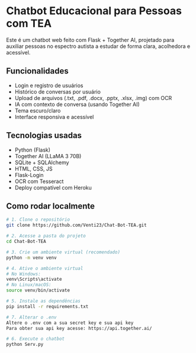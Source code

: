 # Chatbot Educacional para Pessoas com TEA

Este é um chatbot web feito com Flask + Together AI, projetado para auxiliar pessoas no espectro autista a estudar de forma clara, acolhedora e acessível.

## Funcionalidades

- Login e registro de usuários
- Histórico de conversas por usuário
- Upload de arquivos (.txt, .pdf, .docx, .pptx, .xlsx, .img) com OCR
- IA com contexto de conversa (usando Together AI)
- Tema escuro/claro
- Interface responsiva e acessível

## Tecnologias usadas

- Python (Flask)
- Together AI (LLaMA 3 70B)
- SQLite + SQLAlchemy
- HTML, CSS, JS
- Flask-Login
- OCR com Tesseract
- Deploy compatível com Heroku

## Como rodar localmente

```bash
# 1. Clone o repositório
git clone https://github.com/Venti23/Chat-Bot-TEA.git

# 2. Acesse a pasta do projeto
cd Chat-Bot-TEA

# 3. Crie um ambiente virtual (recomendado)
python -m venv venv

# 4. Ative o ambiente virtual
# No Windows:
venv\Scripts\activate
# No Linux/macOS:
source venv/bin/activate

# 5. Instale as dependências
pip install -r requirements.txt

# 7. Alterar o .env
Altere o .env com a sua secret key e sua api key
Para obter sua api key acesse: https://api.together.ai/

# 6. Execute o chatbot
python Serv.py
